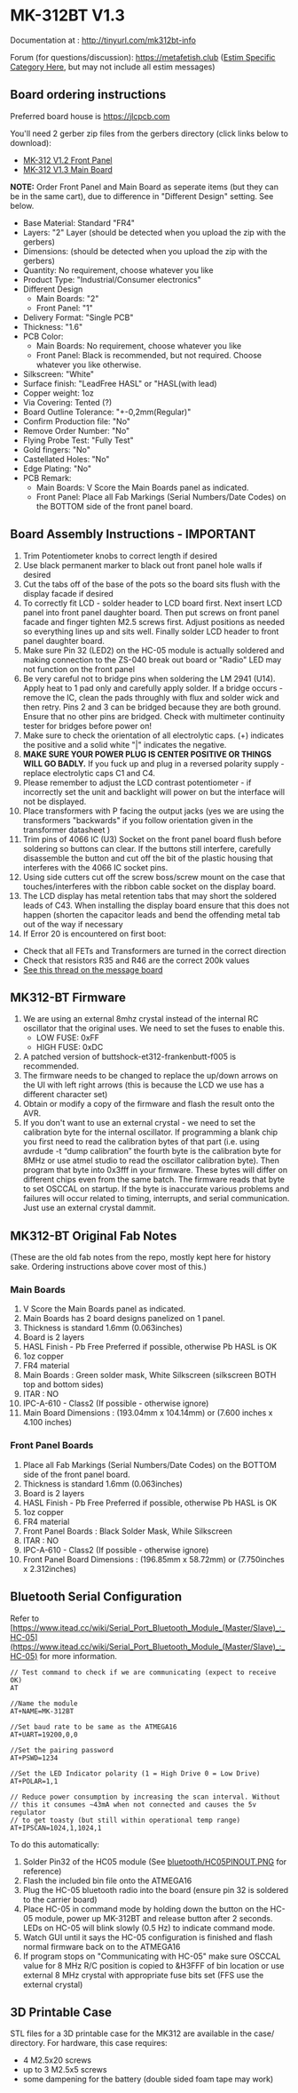 # MK-312BT V1.3

Documentation at : http://tinyurl.com/mk312bt-info

Forum (for questions/discussion): https://metafetish.club ([Estim
Specific Category Here](https://metafetish.club/c/estim), but may not
include all estim messages)

## Board ordering instructions

Preferred board house is https://jlcpcb.com

You'll need 2 gerber zip files from the gerbers directory (click links below to download):

- [MK-312 V1.2 Front Panel](https://github.com/buttshock/mk312-bt/blob/master/gerbers/ZIP%20FILES/MK-312BT%20Front%20Panel%20V1.2%20Gerber.zip?raw=true)
- [MK-312 V1.3 Main Board](https://github.com/buttshock/mk312-bt/blob/master/gerbers/ZIP%20FILES/MK-312BT%20Main%20Boards%20V1.3%20Gerber.zip?raw=true)

**NOTE:** Order Front Panel and Main Board as seperate items (but they
can be in the same cart), due to difference in "Different Design"
setting. See below.

- Base Material: Standard "FR4"
- Layers: "2" Layer (should be detected when you upload the zip with the gerbers)
- Dimensions: (should be detected when you upload the zip with the gerbers)
- Quantity: No requirement, choose whatever you like
- Product Type: "Industrial/Consumer electronics"
- Different Design 
   - Main Boards: "2"
   - Front Panel: "1"
- Delivery Format: "Single PCB"
- Thickness: "1.6"
- PCB Color:
   - Main Boards: No requirement, choose whatever you like
   - Front Panel: Black is recommended, but not required. Choose whatever you like otherwise.
- Silkscreen: "White"
- Surface finish: "LeadFree HASL" or "HASL(with lead)
- Copper weight: 1oz
- Via Covering: Tented (?)
- Board Outline Tolerance: "+-0,2mm(Regular)"
- Confirm Production file: "No"
- Remove Order Number: "No"
- Flying Probe Test: "Fully Test"
- Gold fingers: "No"
- Castellated Holes: "No"
- Edge Plating: "No"
- PCB Remark:
   - Main Boards: V Score the Main Boards panel as indicated.
   - Front Panel: Place all Fab Markings (Serial Numbers/Date Codes) on the BOTTOM side of the front panel board.
   
## Board Assembly Instructions - IMPORTANT

1. Trim Potentiometer knobs to correct length if desired
2. Use black permanent marker to black out front panel hole walls if
   desired
3. Cut the tabs off of the base of the pots so the board sits flush
   with the display facade if desired
4. To correctly fit LCD - solder header to LCD board first. Next
   insert LCD panel into front panel daughter board. Then put screws
   on front panel facade and finger tighten M2.5 screws first. Adjust
   positions as needed so everything lines up and sits well. Finally
   solder LCD header to front panel daughter board.
5. Make sure Pin 32 (LED2) on the HC-05 module is actually soldered
   and making connection to the ZS-040 break out board or "Radio" LED
   may not function on the front panel
6. Be very careful not to bridge pins when soldering the LM 2941
   (U14). Apply heat to 1 pad only and carefully apply solder. If a
   bridge occurs - remove the IC, clean the pads throughly with flux
   and solder wick and then retry. Pins 2 and 3 can be bridged because
   they are both ground. Ensure that no other pins are bridged. Check
   with multimeter continuity tester for bridges before power on!
7. Make sure to check the orientation of all electrolytic caps. (+)
   indicates the positive and a solid white "|" indicates the negative.
8. **MAKE SURE YOUR POWER PLUG IS CENTER POSITIVE OR THINGS WILL GO
   BADLY.** If you fuck up and plug in a reversed polarity supply -
   replace electrolytic caps C1 and C4.
9. Please remember to adjust the LCD contrast potentiometer - if
   incorrectly set the unit and backlight will power on but the
   interface will not be displayed.
10. Place transformers with P facing the output jacks (yes we are
    using the transformers "backwards" if you follow orientation given
    in the transformer datasheet )
11. Trim pins of 4066 IC (U3) Socket on the front panel board flush
    before soldering so buttons can clear. If the buttons still
    interfere, carefully disassemble the button and cut off the bit of
    the plastic housing that interferes with the 4066 IC socket pins.
12. Using side cutters cut off the screw boss/screw mount on the case
    that touches/interferes with the ribbon cable socket on the
    display board.
13. The LCD display has metal retention tabs that may short the
    soldered leads of C43. When installing the display board ensure
    that this does not happen (shorten the capacitor leads and bend
    the offending metal tab out of the way if necessary
14. If Error 20 is encountered on first boot:
   - Check that all FETs and Transformers are turned in the correct direction
   - Check that resistors R35 and R46 are the correct 200k values
   - [See this thread on the message board](https://metafetish.club/t/mk-312bt-failure-20/)

## MK312-BT Firmware

1. We are using an external 8mhz crystal instead of the internal RC
   oscillator that the original uses. We need to set the fuses to
   enable this. 
   - LOW FUSE: 0xFF 
   - HIGH FUSE: 0xDC
2. A patched version of buttshock-et312-frankenbutt-f005 is
   recommended.
3. The firmware needs to be changed to replace the up/down arrows on
   the UI with left right arrows (this is because the LCD we use has a
   different character set)
4. Obtain or modify a copy of the firmware and flash the result onto
   the AVR.
5. If you don't want to use an external crystal - we need to set the
   calibration byte for the internal oscillator. If programming a
   blank chip you first need to read the calibration bytes of that
   part (i.e. using avrdude -t “dump calibration” the fourth byte is
   the calibration byte for 8MHz or use atmel studio to read the
   oscillator calibration byte). Then program that byte into 0x3fff in
   your firmware. These bytes will differ on different chips even from
   the same batch. The firmware reads that byte to set OSCCAL on
   startup. If the byte is inaccurate various problems and failures
   will occur related to timing, interrupts, and serial communication.
   Just use an external crystal dammit.

## MK312-BT Original Fab Notes

(These are the old fab notes from the repo, mostly kept here for
history sake. Ordering instructions above cover most of this.)

### Main Boards

1. V Score the Main Boards panel as indicated.
2. Main Boards has 2 board designs panelized on 1 panel.
3. Thickness is standard 1.6mm (0.063inches)
4. Board is 2 layers
5. HASL Finish - Pb Free Preferred if possible, otherwise Pb HASL is OK
6. 1oz copper
7. FR4 material
8. Main Boards : Green solder mask, White Silkscreen (silkscreen BOTH top and bottom sides)
9. ITAR : NO
10. IPC-A-610 - Class2 (If possible - otherwise ignore)
11. Main Board Dimensions : (193.04mm x 104.14mm) or (7.600 inches x 4.100 inches) 

### Front Panel Boards

1. Place all Fab Markings (Serial Numbers/Date Codes) on the BOTTOM side of the front panel board. 
2. Thickness is standard 1.6mm (0.063inches)
3. Board is 2 layers
4. HASL Finish - Pb Free Preferred if possible, otherwise Pb HASL is OK
5. 1oz copper
6. FR4 material
7. Front Panel Boards : Black Solder Mask, While Silkscreen
8. ITAR : NO
9. IPC-A-610 - Class2 (If possible - otherwise ignore)
10. Front Panel Board Dimensions :  (196.85mm x 58.72mm) or (7.750inches x 2.312inches) 

## Bluetooth Serial Configuration

Refer to
[https://www.itead.cc/wiki/Serial_Port_Bluetooth_Module_(Master/Slave)_:_HC-05](https://www.itead.cc/wiki/Serial_Port_Bluetooth_Module_(Master/Slave)_:_HC-05)
for more information.

```
// Test command to check if we are communicating (expect to receive OK)
AT

//Name the module
AT+NAME=MK-312BT 

//Set baud rate to be same as the ATMEGA16
AT+UART=19200,0,0

//Set the pairing password
AT+PSWD=1234

//Set the LED Indicator polarity (1 = High Drive 0 = Low Drive)
AT+POLAR=1,1

// Reduce power consumption by increasing the scan interval. Without
// this it consumes ~43mA when not connected and causes the 5v regulator
// to get toasty (but still within operational temp range)
AT+IPSCAN=1024,1,1024,1 
```

To do this automatically:
1. Solder Pin32 of the HC05 module (See [bluetooth/HC05PINOUT.PNG](https://github.com/buttshock/mk312-bt/blob/master/bluetooth_conf/HC05PINOUT.png) for reference)
2. Flash the included bin file onto the ATMEGA16
3. Plug the HC-05 bluetooth radio into the board (ensure pin 32 is
   soldered to the carrier board)
4. Place HC-05 in command mode by holding down the button on the HC-05
   module, power up MK-312BT and release button after 2 seconds. LEDs
   on HC-05 will blink slowly (0.5 Hz) to indicate command mode.
5. Watch GUI until it says the HC-05 configuration is finished and
   flash normal firmware back on to the ATMEGA16
6. If program stops on "Communicating with HC-05" make sure OSCCAL
   value for 8 MHz R/C position is copied to &H3FFF of bin location or
   use external 8 MHz crystal with appropriate fuse bits set (FFS use
   the external crystal)

## 3D Printable Case

STL files for a 3D printable case for the MK312 are available in the
case/ directory. For hardware, this case requires:

- 4 M2.5x20 screws
- up to 3 M2.5x5 screws
- some dampening for the battery (double sided foam tape may work)
